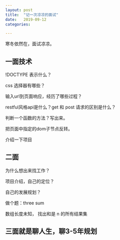 ```yaml
---
layout: post
title:  "记一次凉凉的面试"
date:   2019-09-12
categories: 

---
```


寒冬依然在，面试凉凉。

## 一面技术

!DOCTYPE 表示什么？

css 选择器有哪些？

输入url到页面响应，经历了哪些过程？

restful风格api是什么？get 和 post 请求的区别是什么？

判断一个函数的方法？写出来。

把页面中指定的dom子节点反转。

介绍一下项目

## 二面

为什么想出来找工作？

项目介绍，自己的定位？

自己的发展规划？

做个题：three sum

数组长度未知， 找出和是 n 的所有结果集

## 三面就是聊人生，聊3-5年规划
